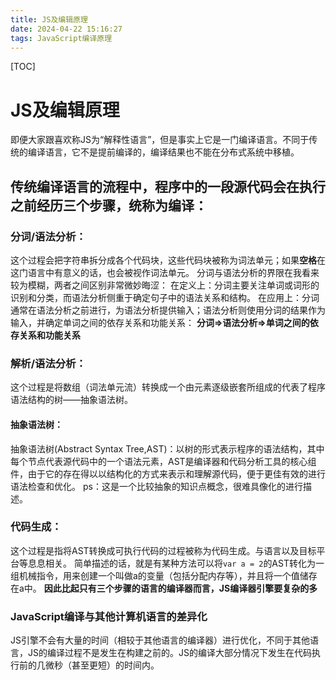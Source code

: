 ```yaml
---
title: JS及编辑原理
date: 2024-04-22 15:16:27
tags: JavaScript编译原理
---
```

[TOC]
# JS及编辑原理
即便大家跟喜欢称JS为“解释性语言”，但是事实上它是一门编译语言。不同于传统的编译语言，它不是提前编译的，编译结果也不能在分布式系统中移植。
## 传统编译语言的流程中，程序中的一段源代码会在执行之前经历三个步骤，统称为编译：
### 分词/语法分析：
这个过程会把字符串拆分成各个代码块，这些代码块被称为词法单元；如果**空格**在这门语言中有意义的话，也会被视作词法单元。
  分词与语法分析的界限在我看来较为模糊，两者之间区别非常微妙晦涩：
     在定义上：分词主要关注单词或词形的识别和分类，而语法分析侧重于确定句子中的语法关系和结构。
     在应用上：分词通常在语法分析之前进行，为语法分析提供输入；语法分析则使用分词的结果作为输入，并确定单词之间的依存关系和功能关系：
     **分词=>语法分析=>单词之间的依存关系和功能关系**
### 解析/语法分析：
这个过程是将数组（词法单元流）转换成一个由元素逐级嵌套所组成的代表了程序语法结构的树——抽象语法树。
#### 抽象语法树：
抽象语法树(Abstract Syntax Tree,AST)：以树的形式表示程序的语法结构，其中每个节点代表源代码中的一个语法元素，AST是编译器和代码分析工具的核心组件，由于它的存在得以以结构化的方式来表示和理解源代码，便于更佳有效的进行语法检查和优化。
ps：这是一个比较抽象的知识点概念，很难具像化的进行描述。
### 代码生成：
这个过程是指将AST转换成可执行代码的过程被称为代码生成。与语言以及目标平台等息息相关。
简单描述的话，就是有某种方法可以将`var a = 2`的AST转化为一组机械指令，用来创建一个叫做a的变量（包括分配内存等），并且将一个值储存在a中。
**因此比起只有三个步骤的语言的编译器而言，JS编译器引擎要复杂的多**
### JavaScript编译与其他计算机语言的差异化
JS引擎不会有大量的时间（相较于其他语言的编译器）进行优化，不同于其他语言，JS的编译过程不是发生在构建之前的。JS的编译大部分情况下发生在代码执行前的几微秒（甚至更短）的时间内。

